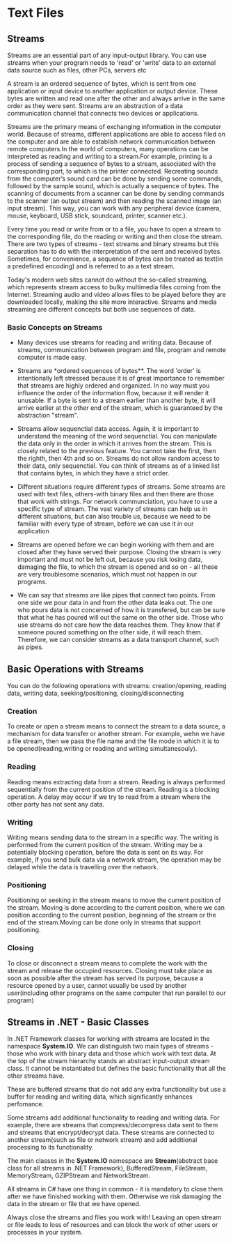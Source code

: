 # Text Files

## Streams

Streams are an essential part of any input-output library. You can use streams when your program needs to 'read' or 'write' data to an external data source such as files, other PCs, servers etc

A stream is an ordered sequence of bytes, which is sent from one application or input device to another application or output device. These bytes are written and read one after the other and always arrive in the same order as they were sent. Streams are an abstraction of a data communication channel that connects two devices or applications.

Streams are the primary means of exchanging information in the computer world. Because of streams, different applications are able to access filed on the computer and are able to establish network communication between remote computers.In the world of computers, many operations can be interpreted as reading and writing to a stream.For example, printing is a process of sending a sequence of bytes to a stream, associated with the corresponding port, to which is the printer connected. Recreating sounds from the computer’s sound card can be done by sending some commands, followed by the sample sound, which is actually a sequence of bytes. The scanning of documents from a scanner can be done by sending commands to the scanner (an output stream) and then reading the scanned image (an input stream). This way, you can work with any peripheral device (camera, mouse, keyboard, USB stick, soundcard, printer, scanner etc.).

Every time you read or write from or to a file, you have to open a stream to the corresponding file, do the reading or writing and then close the stream. There are two types of streams - text streams and binary streams but this separation has to do with the interpretation of the sent and received bytes. Sometimes, for convenience, a sequence of bytes can be treated as text(in a predefined encoding) and is referred to as a text stream.

Today's modern web sites cannot do without the so-called streaming, which represents stream access to bulky multimedia files coming from the Internet. Streaming audio and video allows files to be played before they are downloaded locally, making the site more interactive. Streams and media streaming are different concepts but both use sequences of data.

### Basic Concepts on Streams

- Many devices use streams for reading and writing data. Because of streams, communication between program and file, program and remote computer is made easy.
- Streams are \*ordered sequences of bytes\*\*. The word 'order' is intentionally left stressed because it is of great importance to remember that streams are highly ordered and organized. In no way must you influence the order of the information flow, because it will render it unusable. If a byte is sent to a stream earlier than another byte, it will arrive earlier at the other end of the stream, which is guaranteed by the abstraction "stream".

- Streams allow sequenctial data access. Again, it is important to understand the meaning of the word sequenctial. You can manipulate the data only in the order in which it arrives from the stream. This is closely related to the previous feature. You cannot take the first, then the righth, then 4th and so on. Streams do not allow random access to their data, only sequenctial. You can think of streams as of a linked list that contains bytes, in which they have a strict order.
- Different situations require different types of streams. Some streams are used with text files, others-with binary files and then there are those that work with strings. For network communciation, you have to use a specific type of stream. The vast variety of streams can help us in different situations, but can also trouble us, because we need to be familiar with every type of stream, before we can use it in our application
- Streams are opened before we can begin working with them and are closed after they have served their purpose. Closing the stream is very important and must not be left out, because you risk losing data, damaging the file, to which the stream is opened and so on - all these are very troublesome scenarios, which must not happen in our programs.
- We can say that streams are like pipes that connect two points. From one side we pour data in and from the other data leaks out. The one who pours data is not concerned of how it is transfered, but can be sure that what he has poured will out the same on the other side. Those who use streams do not care how the data reaches them. They know that if someone poured something on the other side, it will reach them. Therefore, we can consider streams as a data transport channel, such as pipes.

## Basic Operations with Streams

You can do the following operations with streams: creation/opening, reading data, writing data, seeking/positioning, closing/disconnecting

### Creation

To create or open a stream means to connect the stream to a data source, a mechanism for data transfer or another stream. For example, wehn we have a file stream, then we pass the file name and the file mode in which it is to be opened(reading,writing or reading and writing simultanesouly).

### Reading

Reading means extracting data from a stream. Reading is always performed sequentially from the current position of the stream. Reading is a blocking operation. A delay may occur if we try to read from a stream where the other party has not sent any data.

### Writing

Writing means sending data to the stream in a specific way. The writing is performed from the current position of the stream. Writing may be a potentially blocking operation, before the data is sent on its way. For example, if you send bulk data via a network stream, the operation may be delayed while the data is travelling over the network.

### Positioning

Positioning or seeking in the stream means to move the current position of the stream. Moving is done according to the current position, where we can position according to the current position, beginning of the stream or the end of the stream.Moving can be done only in streams that support positioning.

### Closing

To close or disconnect a stream means to complete the work with the stream and release the occupied resources. Closing must take place as soon as possible after the stream has served its purpose, because a resource opened by a user, cannot usually be used by another user(including other programs on the same computer that run parallel to our program)

## Streams in .NET - Basic Classes

In .NET Framework classes for working with streams are located in the namespace **System.IO**.
We can distinguish two main types of streams - those who work with binary data and those which work with text data.
At the top of the stream hierarchy stands an abstract input-output stream class. It cannot be instantiated but defines the basic functionality that all the other streams have.

These are buffered streams that do not add any extra functionality but use a buffer for reading and writing data, which significantly enhances perfomance.

Some streams add additional functionality to reading and writing data. For example, there are streams that compress/decompress data sent to them and streams that encrypt/decrypt data. These streams are connected to another stream(such as file or network stream) and add additional processing to its functionality.

The main classes in the **System.IO** namespace are **Stream**(abstract base class for all streams in .NET Framework), BufferedStream, FileStream, MemoryStream, GZIPStream and NetworkStream.

All streams in C# have one thing in common - it is mandatory to close them after we have finished working with them. Otherwise we risk damaging the data in the stream or file that we have opened.

Always close the streams and files you work with! Leaving an open stream or file leads to loss of resources and can block the work of other users or processes in your system.
